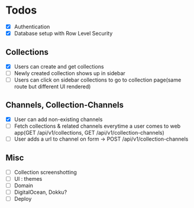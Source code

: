 # Todos

- [x] Authentication
- [x] Database setup with Row Level Security

## Collections

- [x] Users can create and get collections
- [ ] Newly created collection shows up in sidebar
- [ ] Users can click on sidebar collections to go to collection page(same route but different UI rendered)

## Channels, Collection-Channels

- [x] User can add non-existing channels
- [ ] Fetch collections & related channels everytime a user comes to web app(GET /api/v1/collections, GET /api/v1/collection-channels)
- [ ] User adds a url to channel on form → POST /api/v1/collection-channels

## Misc

- [ ] Collection screenshotting
- [ ] UI : themes
- [ ] Domain
- [ ] DigitalOcean, Dokku?
- [ ] Deploy
